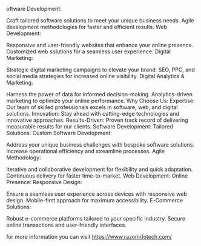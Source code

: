 oftware Development:

Craft tailored software solutions to meet your unique business needs.
Agile development methodologies for faster and efficient results.
Web Development:

Responsive and user-friendly websites that enhance your online presence.
Customized web solutions for a seamless user experience.
Digital Marketing:

Strategic digital marketing campaigns to elevate your brand.
SEO, PPC, and social media strategies for increased online visibility.
Digital Analytics & Marketing:

Harness the power of data for informed decision-making.
Analytics-driven marketing to optimize your online performance.
Why Choose Us:
Expertise: Our team of skilled professionals excels in software, web, and digital solutions.
Innovation: Stay ahead with cutting-edge technologies and innovative approaches.
Results-Driven: Proven track record of delivering measurable results for our clients.
Software Development:
Tailored Solutions:
Custom Software Development:

Address your unique business challenges with bespoke software solutions.
Increase operational efficiency and streamline processes.
Agile Methodology:

Iterative and collaborative development for flexibility and quick adaptation.
Continuous delivery for faster time-to-market.
Web Development:
Online Presence:
Responsive Design:

Ensure a seamless user experience across devices with responsive web design.
Mobile-first approach for maximum accessibility.
E-Commerce Solutions:

Robust e-commerce platforms tailored to your specific industry.
Secure online transactions and user-friendly interfaces.


for more information you can visit  https://www.razorinfotech.com/



